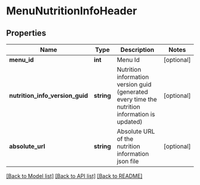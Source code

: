# MenuNutritionInfoHeader

## Properties
Name | Type | Description | Notes
------------ | ------------- | ------------- | -------------
**menu_id** | **int** | Menu Id | [optional] 
**nutrition_info_version_guid** | **string** | Nutrition information version guid (generated every time the nutrition information is updated) | [optional] 
**absolute_url** | **string** | Absolute URL of the nutrition information json file | [optional] 

[[Back to Model list]](../README.md#documentation-for-models) [[Back to API list]](../README.md#documentation-for-api-endpoints) [[Back to README]](../README.md)


